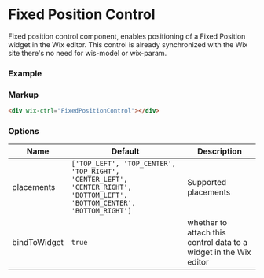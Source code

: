 # Fixed Position Control
<!-- FixedPositionControl -->

Fixed position control component, enables positioning of a Fixed Position widget in the Wix editor. This control is already synchronized with the Wix site there's no need for wis-model or wix-param.

### Example

<div wix-ctrl="FixedPositionControl"></div>

### Markup
```html
<div wix-ctrl="FixedPositionControl"></div>
```

### Options

Name         | Default                                                                                                                     | Description
-------------|-----------------------------------------------------------------------------------------------------------------------------|------------
placements   | `['TOP_LEFT', 'TOP_CENTER', 'TOP_RIGHT', 'CENTER_LEFT', 'CENTER_RIGHT', 'BOTTOM_LEFT', 'BOTTOM_CENTER', 'BOTTOM_RIGHT']`    | Supported placements
bindToWidget | `true`                                                                                                                      | whether to attach this control data to a widget in the Wix editor